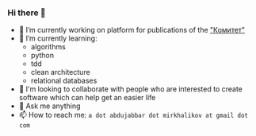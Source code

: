 ### Hi there 👋


<!--**Abdujabbar/Abdujabbar** is a ✨ _special_ ✨ repository because its `README.md` (this file) appears on your GitHub profile.-->

<!--Here are some ideas to get you started:-->

- 🔭 I’m currently working on platform for publications of the ["Комитет"](https://cmtt.ru/)
- 🌱 I’m currently learning:
  * algorithms
  * python
  * tdd
  * clean architecture
  * relational databases
- 👯 I'm looking to collaborate with people who are interested to create software which can help get an easier life
- 💬 Ask me anything
- 📫 How to reach me: `a dot abdujabbar dot mirkhalikov at gmail dot com`
